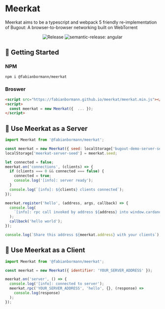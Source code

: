 # Meerkat

Meerkat aims to be a typescript and webpack 5 friendly re-implementation of Bugout: A browser-to-browser networking built on WebTorrent

<p align="center">

<img alt="Release" src="https://github.com/fabianbormann/meerkat/actions/workflows/release.yml/badge.svg?branch=main" />
<img alt="semantic-release: angular" src="https://img.shields.io/badge/semantic--release-angular-e10079?logo=semantic-release" />

</p>

## 🚀 Getting Started

### NPM

```zsh
npm i @fabianbormann/meerkat
```

### Broswer

```html
<script src="https://fabianbormann.github.io/meerkat/meerkat.min.js"></script>
<script>
  const meerkat = new Meerkat({  ... });
</script>
```

## 🤖 Use Meerkat as a Server

```js
import Meerkat from '@fabianbormann/meerkat';

const meerkat = new Meerkat({ seed: localStorage['bugout-demo-server-seed'] });
localStorage['meerkat-server-seed'] = meerkat.seed;

let connected = false;
meerkat.on('connections', (clients) => {
  if (clients === 0 && connected === false) {
    connected = true;
    console.log('[info]: server ready');
  }
  console.log(`[info]: ${clients} clients connected`);
});

meerkat.register('hello', (address, args, callback) => {
  console.log(
    `[info]: rpc call invoked by address ${address} into window.cardano`
  );
  callback('hello world');
});

console.log(`Share this address ${meerkat.address} with your clients`);
```

## 🥸 Use Meerkat as a Client

```js
import Meerkat from '@fabianbormann/meerkat';

const meerkat = new Meerkat({ identifier: 'YOUR_SERVER_ADDRESS' });

meerkat.on('server', () => {
  console.log('[info]: connected to server');
  meerkat.rpc('YOUR_SERVER_ADDRESS', 'hello', {}, (response) =>
    console.log(response)
  );
});
```
